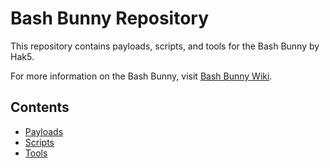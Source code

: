 # Bash Bunny Repository

This repository contains payloads, scripts, and tools for the Bash Bunny by Hak5. 

For more information on the Bash Bunny, visit [Bash Bunny Wiki](https://wiki.bashbunny.com/#!index.md).

## Contents

- [Payloads](./Payloads)
- [Scripts](./Scripts)
- [Tools](./Tools)
